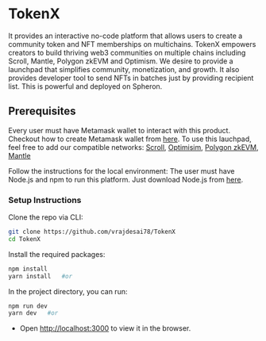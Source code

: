 # TokenX
It provides an interactive no-code platform that allows users to create a community token and NFT memberships on multichains. TokenX empowers creators to build thriving web3 communities on multiple chains including Scroll, Mantle, Polygon zkEVM and Optimism. We desire to provide a launchpad that simplifies community, monetization, and growth. It also provides developer tool to send NFTs in batches just by providing recipient list. This is powerful and deployed on Spheron. 

## Prerequisites

Every user must have Metamask wallet to interact with this product. Checkout how to create Metamask wallet from [here](https://polygon.technology/blog/getting-started-with-metamask-on-polygon). To use this lauchpad, feel free to add our compatible networks: [Scroll](https://guide.scroll.io/user-guide/setup), [Optimisim](https://help.optimism.io/hc/en-us/articles/6223777057179-How-do-I-use-Optimism-with-MetaMask-), [Polygon zkEVM](https://polygon.technology/blog/your-three-step-guide-to-using-polygon-zkevm-yes-its-that-easy), [Mantle](https://mirror.xyz/0xmantle.eth/qIDSO3AsFnXmwVLSYfODZWOpK_0K01UdvR3ZxUCtCjw)

Follow the instructions for the local environment: The user must have Node.js and npm to run this platform. Just download Node.js from [here](https://nodejs.org/en/download/).

### Setup Instructions

Clone the repo via CLI:
```sh
git clone https://github.com/vrajdesai78/TokenX
cd TokenX
```

Install the required packages:
```sh
npm install 
yarn install   #or
```

In the project directory, you can run:
```sh
npm run dev
yarn dev   #or
```

- Open [http://localhost:3000](http://localhost:3000) to view it in the browser.